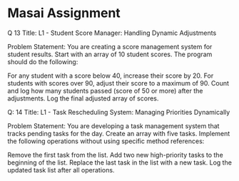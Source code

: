 # Masai Assignment


Q 13
Title: 
L1 - Student Score Manager: Handling Dynamic Adjustments

Problem Statement: You are creating a score management system for student results. Start with an array of 10 student scores. The program should do the following:

For any student with a score below 40, increase their score by 20. For students with scores over 90, adjust their score to a maximum of 90. Count and log how many students passed (score of 50 or more) after the adjustments. Log the final adjusted array of scores.


Q: 14
Title:
L1 - Task Rescheduling System: Managing Priorities Dynamically

Problem Statement:
You are developing a task management system that tracks pending tasks for the day. Create an array with five tasks. Implement the following operations without using specific method references:

Remove the first task from the list.
Add two new high-priority tasks to the beginning of the list.
Replace the last task in the list with a new task.
Log the updated task list after all operations.
